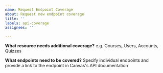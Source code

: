 ```yaml
---
name: Request Endpoint Coverage
about: Request new endpoint coverage
title: ''
labels: api-coverage
assignees: ''

---
```


**What resource needs additional coverage?**
e.g. Courses, Users, Accounts, Quizzes

**What endpoints need to be covered?**
Specify individual endpoints and provide a link to the endpoint in Canvas's API documentation
